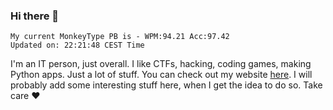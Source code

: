 ### Hi there 👋
<!-- PB START -->
```
My current MonkeyType PB is - WPM:94.21 Acc:97.42
Updated on: 22:21:48 CEST Time
```
<!-- PB END -->
I'm an IT person, just overall. I like CTFs, hacking, coding games, making Python apps. Just a lot of stuff.
You can check out my website [here](https://skill3472.github.io/).
I will probably add some interesting stuff here, when I get the idea to do so. Take care ❤️
